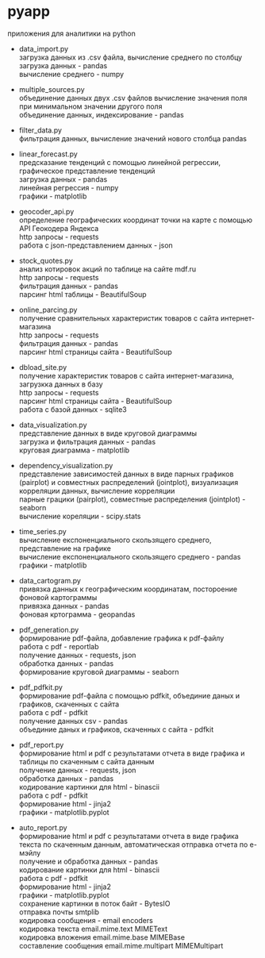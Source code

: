# pyapp
приложения для аналитики на python

- data_import.py  
загрузка данных из .csv файла, вычисление среднего по столбцу  
загрузка данных - pandas  
вычисление среднего - numpy  

- multiple_sources.py   
объединение данных двух .csv файлов вычисление значения поля при минимальном значении другого поля  
объединение данных, индексирование - pandas

- filter_data.py  
фильтрация данных, вычисление значений нового столбца
pandas

- linear_forecast.py  
предсказание тенденций с помощью линейной регрессии, графическое представление тенденций  
загрузка данных - pandas  
линейная регрессия - numpy  
графики - matplotlib  

- geocoder_api.py  
определение географических координат точки на карте с помощью API Геокодера Яндекса  
http запросы - requests  
работа с json-представлением данных - json  

- stock_quotes.py  
анализ котировок акций по таблице на сайте mdf.ru  
http запросы - requests  
фильтрация данных - pandas  
парсинг html таблицы - BeautifulSoup  

- online_parcing.py  
получение сравнительных характеристик товаров с сайта интернет-магазина  
http запросы - requests  
фильтрация данных - pandas  
парсинг html страницы сайта - BeautifulSoup  

- dbload_site.py  
получение характеристик товаров с сайта интернет-магазина, загрузкка данных в базу  
http запросы - requests  
парсинг html страницы сайта - BeautifulSoup  
работа с базой данных  - sqlite3  

- data_visualization.py  
представление данных в виде круговой диаграммы  
загрузка и фильтрация данных - pandas  
круговая диаграмма - matplotlib  

- dependency_visualization.py  
представление зависимостей данных в виде парных графиков (pairplot) и совместных распределений (jointplot), визуализация корреляции данных, вычисление корреляции  
парные грацики (pairplot), совместные распределения (jointplot) - seaborn  
вычисление кореляции - scipy.stats  

- time_series.py  
вычисление експоненциального скользящего среднего, представление на графике  
вычисление експоненциального скользящего среднего - pandas  
графики - matplotlib  

- data_cartogram.py  
привязка данных к географическим координатам, постороение фоновой картограммы  
привязка данных - pandas  
фоновая кртограмма - geopandas  

- pdf_generation.py  
формирование pdf-файла, добавление графика к pdf-файлу  
работа с pdf  - reportlab  
получение данных - requests, json  
обработка данных - pandas  
формирование круговой диаграммы - seaborn  

- pdf_pdfkit.py  
формирование pdf-файла с помощью pdfkit, объединие даных и графиков, скаченных с сайта   
работа с pdf  - pdfkit  
получение данных csv  - pandas  
объединие даных и графиков, скаченных с сайта - pdfkit  

- pdf_report.py  
формирование html и pdf с результатами отчета в виде графика и таблицы по скаченным с сайта данным  
получение данных - requests, json  
обработка данных - pandas  
кодирование картинки для html - binascii  
работа с pdf  - pdfkit  
формирование html - jinja2   
графики - matplotlib.pyplot  

- auto_report.py  
формирование html и pdf с результатами отчета в виде графика текста по скаченным данным, автоматическая отправка отчета по е-мэйлу  
получение и обработка данных - pandas  
кодирование картинки для html - binascii  
работа с pdf  - pdfkit  
формирование html - jinja2   
графики - matplotlib.pyplot  
сохранение картинки в поток байт - BytesIO  
отправка почты smtplib  
кодировка сообщения - email encoders  
кодировка текста email.mime.text MIMEText  
кодировка вложения email.mime.base MIMEBase  
составление сообщения email.mime.multipart MIMEMultipart  
